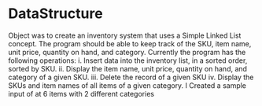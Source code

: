 # DataStructure
Object was to create an inventory system that uses a Simple Linked List concept. 
The program should be able to keep track of the SKU, item name, unit price, quantity on hand, and category. 
Currently the program has the following operations: 
i. Insert data into the inventory list, in a sorted order, sorted by SKU. 
ii. Display the item name, unit price, quantity on hand, and category of a given SKU. 
iii. Delete the record of a given SKU 
iv. Display the SKUs and item names of all items of a given category.
I Created a sample input of at 6 items with 2 different categories 
